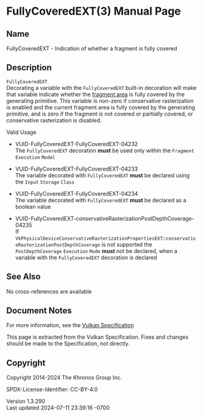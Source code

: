 # FullyCoveredEXT(3) Manual Page

## Name

FullyCoveredEXT - Indication of whether a fragment is fully covered



## <a href="#_description" class="anchor"></a>Description

`FullyCoveredEXT`  
Decorating a variable with the `FullyCoveredEXT` built-in decoration
will make that variable indicate whether the <a
href="https://registry.khronos.org/vulkan/specs/1.3-extensions/html/vkspec.html#glossary-fragment-area"
target="_blank" rel="noopener">fragment area</a> is fully covered by the
generating primitive. This variable is non-zero if conservative
rasterization is enabled and the current fragment area is fully covered
by the generating primitive, and is zero if the fragment is not covered
or partially covered, or conservative rasterization is disabled.

Valid Usage

- <a href="#VUID-FullyCoveredEXT-FullyCoveredEXT-04232"
  id="VUID-FullyCoveredEXT-FullyCoveredEXT-04232"></a>
  VUID-FullyCoveredEXT-FullyCoveredEXT-04232  
  The `FullyCoveredEXT` decoration **must** be used only within the
  `Fragment` `Execution` `Model`

- <a href="#VUID-FullyCoveredEXT-FullyCoveredEXT-04233"
  id="VUID-FullyCoveredEXT-FullyCoveredEXT-04233"></a>
  VUID-FullyCoveredEXT-FullyCoveredEXT-04233  
  The variable decorated with `FullyCoveredEXT` **must** be declared
  using the `Input` `Storage` `Class`

- <a href="#VUID-FullyCoveredEXT-FullyCoveredEXT-04234"
  id="VUID-FullyCoveredEXT-FullyCoveredEXT-04234"></a>
  VUID-FullyCoveredEXT-FullyCoveredEXT-04234  
  The variable decorated with `FullyCoveredEXT` **must** be declared as
  a boolean value

- <a
  href="#VUID-FullyCoveredEXT-conservativeRasterizationPostDepthCoverage-04235"
  id="VUID-FullyCoveredEXT-conservativeRasterizationPostDepthCoverage-04235"></a>
  VUID-FullyCoveredEXT-conservativeRasterizationPostDepthCoverage-04235  
  If
  `VkPhysicalDeviceConservativeRasterizationPropertiesEXT`::`conservativeRasterizationPostDepthCoverage`
  is not supported the `PostDepthCoverage` `Execution` `Mode` **must**
  not be declared, when a variable with the `FullyCoveredEXT` decoration
  is declared

## <a href="#_see_also" class="anchor"></a>See Also

No cross-references are available

## <a href="#_document_notes" class="anchor"></a>Document Notes

For more information, see the <a
href="https://registry.khronos.org/vulkan/specs/1.3-extensions/html/vkspec.html#FullyCoveredEXT"
target="_blank" rel="noopener">Vulkan Specification</a>

This page is extracted from the Vulkan Specification. Fixes and changes
should be made to the Specification, not directly.

## <a href="#_copyright" class="anchor"></a>Copyright

Copyright 2014-2024 The Khronos Group Inc.

SPDX-License-Identifier: CC-BY-4.0

Version 1.3.290  
Last updated 2024-07-11 23:39:16 -0700
